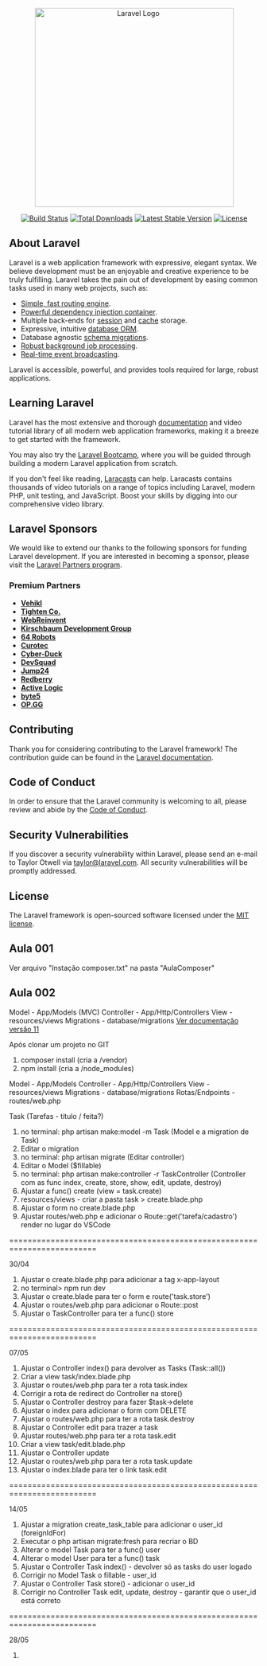 <p align="center"><a href="https://laravel.com" target="_blank"><img src="https://raw.githubusercontent.com/laravel/art/master/logo-lockup/5%20SVG/2%20CMYK/1%20Full%20Color/laravel-logolockup-cmyk-red.svg" width="400" alt="Laravel Logo"></a></p>

<p align="center">
<a href="https://github.com/laravel/framework/actions"><img src="https://github.com/laravel/framework/workflows/tests/badge.svg" alt="Build Status"></a>
<a href="https://packagist.org/packages/laravel/framework"><img src="https://img.shields.io/packagist/dt/laravel/framework" alt="Total Downloads"></a>
<a href="https://packagist.org/packages/laravel/framework"><img src="https://img.shields.io/packagist/v/laravel/framework" alt="Latest Stable Version"></a>
<a href="https://packagist.org/packages/laravel/framework"><img src="https://img.shields.io/packagist/l/laravel/framework" alt="License"></a>
</p>

## About Laravel

Laravel is a web application framework with expressive, elegant syntax. We believe development must be an enjoyable and creative experience to be truly fulfilling. Laravel takes the pain out of development by easing common tasks used in many web projects, such as:

- [Simple, fast routing engine](https://laravel.com/docs/routing).
- [Powerful dependency injection container](https://laravel.com/docs/container).
- Multiple back-ends for [session](https://laravel.com/docs/session) and [cache](https://laravel.com/docs/cache) storage.
- Expressive, intuitive [database ORM](https://laravel.com/docs/eloquent).
- Database agnostic [schema migrations](https://laravel.com/docs/migrations).
- [Robust background job processing](https://laravel.com/docs/queues).
- [Real-time event broadcasting](https://laravel.com/docs/broadcasting).

Laravel is accessible, powerful, and provides tools required for large, robust applications.

## Learning Laravel

Laravel has the most extensive and thorough [documentation](https://laravel.com/docs) and video tutorial library of all modern web application frameworks, making it a breeze to get started with the framework.

You may also try the [Laravel Bootcamp](https://bootcamp.laravel.com), where you will be guided through building a modern Laravel application from scratch.

If you don't feel like reading, [Laracasts](https://laracasts.com) can help. Laracasts contains thousands of video tutorials on a range of topics including Laravel, modern PHP, unit testing, and JavaScript. Boost your skills by digging into our comprehensive video library.

## Laravel Sponsors

We would like to extend our thanks to the following sponsors for funding Laravel development. If you are interested in becoming a sponsor, please visit the [Laravel Partners program](https://partners.laravel.com).

### Premium Partners

- **[Vehikl](https://vehikl.com/)**
- **[Tighten Co.](https://tighten.co)**
- **[WebReinvent](https://webreinvent.com/)**
- **[Kirschbaum Development Group](https://kirschbaumdevelopment.com)**
- **[64 Robots](https://64robots.com)**
- **[Curotec](https://www.curotec.com/services/technologies/laravel/)**
- **[Cyber-Duck](https://cyber-duck.co.uk)**
- **[DevSquad](https://devsquad.com/hire-laravel-developers)**
- **[Jump24](https://jump24.co.uk)**
- **[Redberry](https://redberry.international/laravel/)**
- **[Active Logic](https://activelogic.com)**
- **[byte5](https://byte5.de)**
- **[OP.GG](https://op.gg)**

## Contributing

Thank you for considering contributing to the Laravel framework! The contribution guide can be found in the [Laravel documentation](https://laravel.com/docs/contributions).

## Code of Conduct

In order to ensure that the Laravel community is welcoming to all, please review and abide by the [Code of Conduct](https://laravel.com/docs/contributions#code-of-conduct).

## Security Vulnerabilities

If you discover a security vulnerability within Laravel, please send an e-mail to Taylor Otwell via [taylor@laravel.com](mailto:taylor@laravel.com). All security vulnerabilities will be promptly addressed.

## License

The Laravel framework is open-sourced software licensed under the [MIT license](https://opensource.org/licenses/MIT).

## Aula 001

Ver arquivo "Instação composer.txt" na pasta "AulaComposer"

## Aula 002

Model - App/Models (MVC)
Controller - App/Http/Controllers
View - resources/views
Migrations - database/migrations [Ver documentação versão 11](https://laravel.com/docs/11.x/migrations)

Após clonar um projeto no GIT
1. composer install (cria a /vendor)
2. npm install (cria a /node_modules)

Model - App/Models
Controller - App/Http/Controllers
View - resources/views
Migrations - database/migrations
Rotas/Endpoints - routes/web.php

Task (Tarefas - título / feita?)

1. no terminal: php artisan make:model -m Task <!-- para informações sobre o comando: php artisan make --help -->
(Model e a migration de Task)
2. Editar o migration <!-- em database/migrations conforme citado acima -->
3. no terminal: php artisan migrate <!-- para atualizar o BD -->
(Editar controller)
4. Editar o Model ($fillable)
5. no terminal: php artisan make:controller -r TaskController
(Controller com as func index, create, store, show, edit, update, destroy)
6. Ajustar a func() create (view = task.create)
7. resources/views - criar a pasta task > create.blade.php
8. Ajustar o form no create.blade.php
9. Ajustar routes/web.php e adicionar o Route::get('tarefa/cadastro')
render no lugar do VSCode

=========================================================================

30/04

1. Ajustar o create.blade.php para adicionar a tag x-app-layout
2. no terminal> npm run dev <!-- para atualizar o front enqto programa -->
3. Ajustar o create.blade para ter o form e route('task.store')
4. Ajustar o routes/web.php para adicionar o Route::post
5. Ajustar o TaskController para ter a func() store

=========================================================================

07/05

1. Ajustar o Controller index() para devolver as Tasks (Task::all())
2. Criar a view  task/index.blade.php
3. Ajustar o routes/web.php para ter a rota task.index
4. Corrigir a rota de redirect do Controller na store()
5. Ajustar o Controller destroy para fazer $task->delete
6. Ajustar o index para adicionar o form com DELETE
7. Ajustar o routes/web.php para ter a rota task.destroy
8. Ajustar o Controller edit para trazer a task
9. Ajustar routes/web.php para ter a rota task.edit
10. Criar a view task/edit.blade.php
11. Ajustar o Controller update
12. Ajustar o routes/web.php para ter a rota task.update
13. Ajustar o index.blade para ter o link task.edit

=========================================================================

14/05

1. Ajustar a migration create_task_table para adicionar o user_id (foreignIdFor)
2. Executar o php artisan migrate:fresh para recriar o BD
3. Alterar o model Task para ter a func() user
4. Alterar o model User para ter a func()  task
5. Ajustar o Controller Task index() - devolver só as tasks do user logado
6. Corrigir no Model Task o fillable - user_id
7. Ajustar o Controller Task store() - adicionar o user_id
8. Corrigir no Controller Task edit, update, destroy - garantir que o user_id está correto

=========================================================================

28/05

1. 